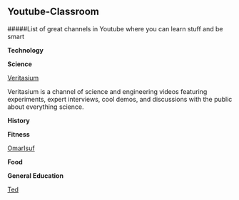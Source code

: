 ## Youtube-Classroom
#####List of great channels in Youtube where you can learn stuff and be smart


**Technology**

**Science**

[Veritasium](https://www.youtube.com/channel/UCHnyfMqiRRG1u-2MsSQLbXA)

  Veritasium is a channel of science and engineering videos featuring experiments, expert interviews, cool demos, and   discussions with the public about everything science.

**History**

**Fitness**

[OmarIsuf](https://www.youtube.com/user/OmarIsuf)

**Food**

**General Education**

[Ted](https://www.youtube.com/user/TEDtalksDirector/featured)



